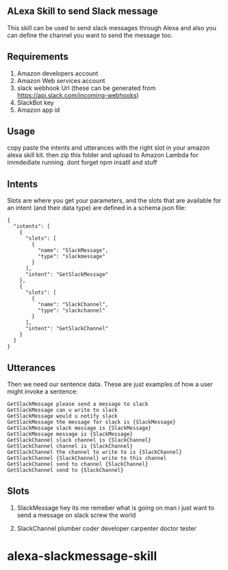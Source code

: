 
## ALexa Skill to send Slack message

This skill can be used to send slack messages through Alexa and also you can define the channel you want to send the message too.

## Requirements
1. Amazon developers account
2. Amazon Web services account
3. slack webhook Url (these can be generated from https://api.slack.com/incoming-webhooks)
4. SlackBot key
5. Amazon app id


## Usage

copy paste the intents and utterances with the right slot in your amazon alexa skill kit.
then zip this folder and upload to Amazon Lambda for immdediate running. dont forget npm insatll and stuff


## Intents

Slots are where you get your parameters, and the slots that are available for an intent (and their data type) are defined in a schema json file:
```
{
  "intents": [
    {
      "slots": [
        {
          "name": "SlackMessage",
          "type": "slackmessage"
        }
      ],
      "intent": "GetSlackMessage"
    },
    {
      "slots": [
        {
          "name": "SlackChannel",
          "type": "slackchannel"
        }
      ],
      "intent": "GetSlackChannel"
    }
  ]
}
```

## Utterances

Then we need our sentence data. These are just examples of how a user might invoke a sentence:
```
GetSlackMessage please send a message to slack
GetSlackMessage can u write to slack
GetSlackMessage would u notify slack
GetSlackMessage the message for slack is {SlackMessage}
GetSlackMessage slack message is {SlackMessage}
GetSlackMessage message is {SlackMessage}
GetSlackChannel slack channel is {SlackChannel}
GetSlackChannel channel is {SlackChannel}
GetSlackChannel the channel to write to is {SlackChannel}
GetSlackChannel {SlackChannel} write to this channel
GetSlackChannel send to channel {SlackChannel}
GetSlackChannel send to {SlackChannel}
```
## Slots

1. SlackMessage
hey its me remeber
what is going on man 
i just want to send a message on slack
screw the world

2. SlackChannel
plumber
coder
developer
carpenter
doctor
tester

# alexa-slackmessage-skill

